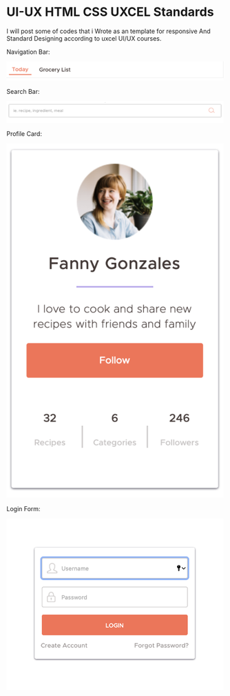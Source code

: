 # UI-UX HTML CSS UXCEL Standards

I will post some of codes that i Wrote as an template for responsive And Standard Designing according to uxcel UI/UX courses.


Navigation Bar: 

![Image of Navigation Bars](https://raw.githubusercontent.com/Re9iNee/UI-UX/master/Images/2.png)

Search Bar: 

![Image of Search Bars](https://raw.githubusercontent.com/Re9iNee/UI-UX/master/Images/1.png)

Profile Card: 

![Image of Profile Cards](https://raw.githubusercontent.com/Re9iNee/UI-UX/master/Images/card.png)


Login Form: 

![Image of Login Form](https://raw.githubusercontent.com/Re9iNee/UI-UX/master/Images/login.png)
